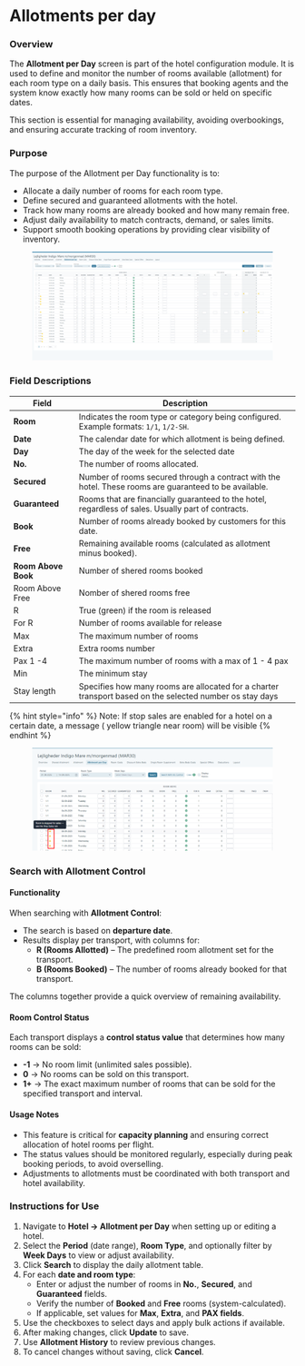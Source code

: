 # Allotments per day

### **Overview**

The **Allotment per Day** screen is part of the hotel configuration module. It is used to define and monitor the number of rooms available (allotment) for each room type on a daily basis. This ensures that booking agents and the system know exactly how many rooms can be sold or held on specific dates.

This section is essential for managing availability, avoiding overbookings, and ensuring accurate tracking of room inventory.

### **Purpose**

The purpose of the Allotment per Day functionality is to:

* Allocate a daily number of rooms for each room type.
* Define secured and guaranteed allotments with the hotel.
* Track how many rooms are already booked and how many remain free.
* Adjust daily availability to match contracts, demand, or sales limits.
* Support smooth booking operations by providing clear visibility of inventory.

<figure><img src="../../../.gitbook/assets/image (1) (1) (1) (1) (1) (1) (1).png" alt=""><figcaption></figcaption></figure>

### **Field Descriptions**

| Field                | Description                                                                                              |
| -------------------- | -------------------------------------------------------------------------------------------------------- |
| **Room**             | Indicates the room type or category being configured. Example formats: `1/1`, `1/2-SH`.                  |
| **Date**             | The calendar date for which allotment is being defined.                                                  |
| **Day**              | The day of the week for the selected date                                                                |
| **No.**              | The number of rooms allocated.                                                                           |
| **Secured**          | Number of rooms secured through a contract with the hotel. These rooms are guaranteed to be available.   |
| **Guaranteed**       | Rooms that are financially guaranteed to the hotel, regardless of sales. Usually part of contracts.      |
| **Book**             | Number of rooms already booked by customers for this date.                                               |
| **Free**             | Remaining available rooms (calculated as allotment minus booked).                                        |
| **Room Above  Book** | Number of shered rooms booked                                                                            |
| Room Above Free      | Nomber of shered rooms free                                                                              |
| R                    | True (green) if the room is released                                                                     |
| For R                | Number of rooms available for release                                                                    |
| Max                  | The maximum number of rooms                                                                              |
| Extra                | Extra rooms number                                                                                       |
| Pax 1 -4             | The maximum number of rooms with a max of  1 - 4 pax                                                     |
| Min                  | The minimum stay                                                                                         |
| Stay length          | Specifies how many rooms are allocated for a charter transport based on the selected number os stay days |

{% hint style="info" %}
Note: If stop sales are enabled for a hotel on a certain date, a message ( yellow triangle near room) will be visible&#x20;
{% endhint %}

<figure><img src="../../../.gitbook/assets/image (1) (1) (1) (1) (1) (1) (1) (1).png" alt=""><figcaption></figcaption></figure>



### Search with Allotment Control

#### **Functionality**

When searching with **Allotment Control**:

* The search is based on **departure date**.
* Results display per transport, with columns for:
  * **R (Rooms Allotted)** – The predefined room allotment set for the transport.
  * **B (Rooms Booked)** – The number of rooms already booked for that transport.

The columns together provide a quick overview of remaining availability.

#### **Room Control Status**

Each transport displays a **control status value** that determines how many rooms can be sold:

* **-1** → No room limit (unlimited sales possible).
* **0** → No rooms can be sold on this transport.
* **1+** → The exact maximum number of rooms that can be sold for the specified transport and interval.

#### **Usage Notes**

* This feature is critical for **capacity planning** and ensuring correct allocation of hotel rooms per flight.
* The status values should be monitored regularly, especially during peak booking periods, to avoid overselling.
* Adjustments to allotments must be coordinated with both transport and hotel availability.

### **Instructions for Use**

1. Navigate to **Hotel → Allotment per Day** when setting up or editing a hotel.
2. Select the **Period** (date range), **Room Type**, and optionally filter by **Week Days** to view or adjust availability.
3. Click **Search** to display the daily allotment table.
4. For each **date and room type**:
   * Enter or adjust the number of rooms in **No.**, **Secured**, and **Guaranteed** fields.
   * Verify the number of **Booked** and **Free** rooms (system-calculated).
   * If applicable, set values for **Max**, **Extra**, and **PAX fields**.
5. Use the checkboxes to select days and apply bulk actions if available.
6. After making changes, click **Update** to save.
7. Use **Allotment History** to review previous changes.
8. To cancel changes without saving, click **Cancel**.
